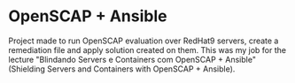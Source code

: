 # OpenSCAP + Ansible
Project made to run OpenSCAP evaluation over RedHat9 servers, create a remediation file and apply solution created on them.
This was my job for the lecture "Blindando Servers e Containers com OpenSCAP + Ansible" (Shielding Servers and
Containers with OpenSCAP + Ansible).
